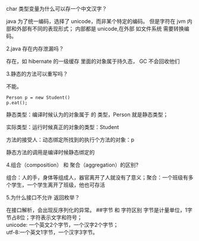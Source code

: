 
char 类型变量为什么可以存一个中文汉字？

java 为了统一编码，选择了 unicode，而非某个特定的编码。
但是字符在 jvm 内部和外部有不同的表现形式；
内部都是 unicode,在外部 如文件系统 需要转换编码。

2.java 存在内存泄漏吗？

存在，如 hibernate 的一级缓存 里面的对象属于持久态，
GC 不会回收他们

3.静态的方法可以重写吗？

不能。
```
Person p = new Student()
p.eat();
```

静态类型：编译时候认为的对象属于 的 类型，Person
就是静态类型；

实际类型：运行时候真正的对象的类型：Student

方法的接受人：动态绑定所找到的执行个方法的对象：p

静态方法的调用是编译时候静态绑定的

4.组合（composition） 和 聚合（aggregation）的区别?

组合：人的手，身体等组成人，器官离开了人就没有了意义；聚合：一个班级有多个学生，一个学生离开了班级，他也可存活

5.为什么接口不允许 返回枚举？

在接口解析，会出现反序列化的异常。
##字节 和 字符区别
字节是计量单位，1字节占8位；字符表示文字和符号；  
unicode: 一个英文2个字节，一个汉字2个字节；  
utf-8:一个英文1字节，一个汉字3字节。